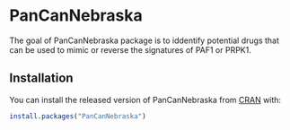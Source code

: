 
<!-- README.md is generated from README.Rmd. Please edit that file -->

# PanCanNebraska

<!-- badges: start -->

<!-- badges: end -->

The goal of PanCanNebraska package is to iddentify potential drugs that
can be used to mimic or reverse the signatures of PAF1 or PRPK1.

## Installation

You can install the released version of PanCanNebraska from
[CRAN](https://CRAN.R-project.org) with:

``` r
install.packages("PanCanNebraska")
```
